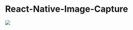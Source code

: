 # React-Native-Image-Capture

![](https://aboutreact.com/wp-content/uploads/2018/07/react_native_camera-1.png)

